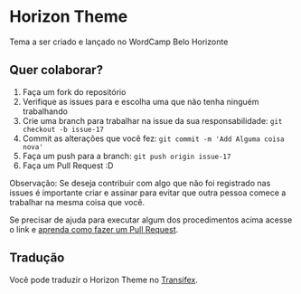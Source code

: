 # Horizon Theme #

Tema a ser criado e lançado no WordCamp Belo Horizonte

## Quer colaborar? ##

1. Faça um fork do repositório
2. Verifique as issues para e escolha uma que não tenha ninguém trabalhando
2. Crie uma branch para trabalhar na issue da sua responsabilidade: `git checkout -b issue-17`
3. Commit as alterações que você fez: `git commit -m 'Add Alguma coisa nova'`
4. Faça um push para a branch: `git push origin issue-17`
5. Faça um Pull Request :D

Observação: Se deseja contribuir com algo que não foi registrado nas issues é importante criar e assinar para evitar que outra pessoa comece a trabalhar na mesma coisa que você.

Se precisar de ajuda para executar algum dos procedimentos acima acesse o link e [aprenda como fazer um Pull Request](http://pythonclub.com.br/como-fazer-fork-clone-push-pull-request-no-github.html).

## Tradução ##

Você pode traduzir o Horizon Theme no [Transifex](https://www.transifex.com/projects/p/horizon-theme/).
